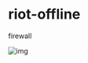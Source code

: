 # riot-offline
firewall


![img]([http://url/to/img.png](https://raw.githubusercontent.com/ziminl/riot-offline/refs/heads/main/offline.PNG))
